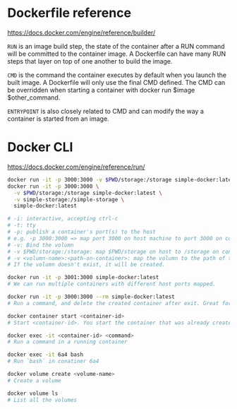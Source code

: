 # Dockerfile reference

https://docs.docker.com/engine/reference/builder/

`RUN` is an image build step, the state of the container after a RUN command will be committed to the container image. A Dockerfile can have many RUN steps that layer on top of one another to build the image.

`CMD` is the command the container executes by default when you launch the built image. A Dockerfile will only use the final CMD defined. The CMD can be overridden when starting a container with docker run $image $other_command.

`ENTRYPOINT` is also closely related to CMD and can modify the way a container is started from an image.

# Docker CLI

https://docs.docker.com/engine/reference/run/

```sh
docker run -it -p 3000:3000 -v $PWD/storage:/storage simple-docker:latest
docker run -it -p 3000:3000 \
  -v $PWD/storage:/storage simple-docker:latest \
  -v simple-storage:/simple-storage \
  simple-docker:latest

# -i: interactive, accepting ctrl-c
# -t: tty
# -p: publish a container's port(s) to the host
# e.g. -p 3000:3000 => map port 3000 on host machine to port 3000 on container
# -v: Bind the volumn
# -v $PWD/storage:/storage: map $PWD/storage on host to /storage on container
# -v <volumn-name>:<path-on-container>: map the volumn to the path of the container.
# If the volumn doesn't exist, it will be created.

docker run -it -p 3001:3000 simple-docker:latest
# We can run multiple containers with different host ports mapped.

docker run -it -p 3000:3000 --rm simple-docker:latest
# Run a command, and delete the created container after exit. Great for one-off commands

docker container start <container-id>
# Start <container-id>. You start the container that was already created.

docker exec -it <container-id> <command>
# Run a command in a running container

docker exec -it 6a4 bash
# Run `bash` in conatiner 6a4

docker volume create <volume-name>
# Create a volume

docker volume ls
# List all the volumes
```
